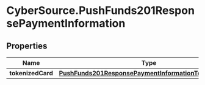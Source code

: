 # CyberSource.PushFunds201ResponsePaymentInformation

## Properties
Name | Type | Description | Notes
------------ | ------------- | ------------- | -------------
**tokenizedCard** | [**PushFunds201ResponsePaymentInformationTokenizedCard**](PushFunds201ResponsePaymentInformationTokenizedCard.md) |  | [optional] 


